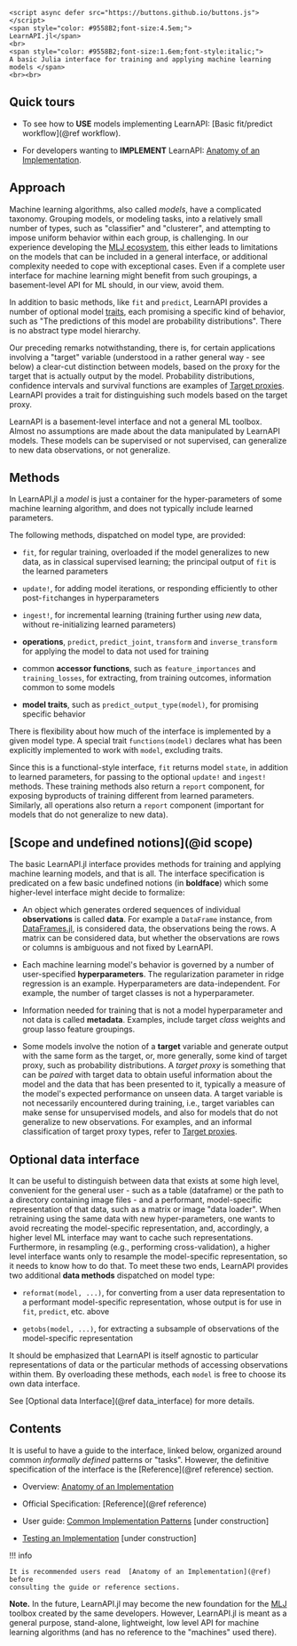 ```@raw html
<script async defer src="https://buttons.github.io/buttons.js"></script>
<span style="color: #9558B2;font-size:4.5em;">
LearnAPI.jl</span>
<br>
<span style="color: #9558B2;font-size:1.6em;font-style:italic;">
A basic Julia interface for training and applying machine learning models </span>
<br><br>
```

## Quick tours

- To see how to **USE** models implementing LearnAPI: [Basic fit/predict
  workflow](@ref workflow).

- For developers wanting to **IMPLEMENT** LearnAPI: [Anatomy of
  an Implementation](@ref).

## Approach

Machine learning algorithms, also called *models*, have a complicated
taxonomy. Grouping models, or modeling tasks, into a relatively small number of types,
such as "classifier" and "clusterer", and attempting to impose uniform behavior within
each group, is challenging. In our experience developing the [MLJ
ecosystem](https://github.com/alan-turing-institute/MLJ.jl), this either leads to
limitations on the models that can be included in a general interface, or additional
complexity needed to cope with exceptional cases. Even if a complete user interface for
machine learning might benefit from such groupings, a basement-level API for ML should, in
our view, avoid them.

In addition to basic methods, like `fit` and `predict`, LearnAPI provides a number
of optional model
[traits](https://ahsmart.com/pub/holy-traits-design-patterns-and-best-practice-book/),
each promising a specific kind of behavior, such as "The predictions of this model are
probability distributions".  There is no abstract type model hierarchy.

Our preceding remarks notwithstanding, there is, for certain applications involving a
"target" variable (understood in a rather general way - see below) a clear-cut distinction
between models, based on the proxy for the target that is actually output by the
model. Probability distributions, confidence intervals and survival functions are examples
of [Target proxies](@ref). LearnAPI provides a trait for distinguishing such models based
on the target proxy.

LearnAPI is a basement-level interface and not a general ML toolbox. Almost no assumptions
are made about the data manipulated by LearnAPI models. These models can be supervised or
not supervised, can generalize to new data observations, or not generalize.

## Methods

In LearnAPI.jl a *model* is just a container for the hyper-parameters of some machine
learning algorithm, and does not typically include learned parameters.

The following methods, dispatched on model type, are provided:

- `fit`, for regular training, overloaded if the model generalizes to new data, as in
  classical supervised learning; the principal output of `fit` is the learned parameters

- `update!`, for adding model iterations, or responding efficiently to other
  post-`fit`changes in hyperparameters

- `ingest!`, for incremental learning (training further using *new* data, without
  re-initializing learned parameters)

- **operations**, `predict`, `predict_joint`, `transform` and `inverse_transform` for
  applying the model to data not used for training

- common **accessor functions**, such as `feature_importances` and `training_losses`, for
  extracting, from training outcomes, information common to some models

- **model traits**, such as `predict_output_type(model)`, for promising specific behavior

There is flexibility about how much of the interface is implemented by a given model type.
A special trait `functions(model)` declares what has been explicitly implemented to work
with `model`, excluding traits.

Since this is a functional-style interface, `fit` returns model `state`, in addition to
learned parameters, for passing to the optional `update!` and `ingest!` methods. These
training methods also return a `report` component, for exposing byproducts of training
different from learned parameters. Similarly, all operations also return a `report`
component (important for models that do not generalize to new data).


## [Scope and undefined notions](@id scope)

The basic LearnAPI.jl interface provides methods for training and applying machine
learning models, and that is all. The interface specification is predicated on a few basic
undefined notions (in **boldface**) which some higher-level interface might decide to
formalize:

- An object which generates ordered sequences of individual **observations** is called
  **data**. For example a `DataFrame` instance, from
  [DataFrames.jl](https://dataframes.juliadata.org/stable/), is considered data, the
  observations being the rows. A matrix can be considered data, but whether the
  observations are rows or columns is ambiguous and not fixed by LearnAPI.

- Each machine learning model's behavior is governed by a number of user-specified
  **hyperparameters**. The regularization parameter in ridge regression is an
  example. Hyperparameters are data-independent. For example, the number of target classes
  is not a hyperparameter.

- Information needed for training that is not a model hyperparameter and not data is
  called **metadata**. Examples, include target *class* weights and group lasso feature
  groupings.

- Some models involve the notion of a **target** variable and generate output with the
  same form as the target, or, more generally, some kind of target proxy, such as
  probability distributions. A *target proxy* is something that can be *paired* with target
  data to obtain useful information about the model and the data that has been presented
  to it, typically a measure of the model's expected performance on unseen data. A target
  variable is not necessarily encountered during training, i.e., target variables can make
  sense for unsupervised models, and also for models that do not generalize to new
  observations.  For examples, and an informal classification of target proxy types, refer
  to [Target proxies](@ref).


## Optional data interface

It can be useful to distinguish between data that exists at some high level, convenient
for the general user - such as a table (dataframe) or the path to a directory containing
image files - and a performant, model-specific representation of that data, such as a
matrix or image "data loader". When retraining using the same data with new
hyper-parameters, one wants to avoid recreating the model-specific representation, and,
accordingly, a higher level ML interface may want to cache such
representations. Furthermore, in resampling (e.g., performing cross-validation), a higher
level interface wants only to resample the model-specific representation, so it needs to
know how to do that. To meet these two ends, LearnAPI provides two additional **data
methods** dispatched on model type:

- `reformat(model, ...)`, for converting from a user data representation to a performant model-specific representation, whose output is for use in `fit`, `predict`, etc. above

- `getobs(model, ...)`, for extracting a subsample of observations of the model-specific
  representation

It should be emphasized that LearnAPI is itself agnostic to particular representations of
data or the particular methods of accessing observations within them. By overloading these
methods, each `model` is free to choose its own data interface.

See [Optional data Interface](@ref data_interface) for more details. 

## Contents

It is useful to have a guide to the interface, linked below, organized around common
*informally defined* patterns or "tasks". However, the definitive specification of the
interface is the [Reference](@ref reference) section.

- Overview: [Anatomy of an Implementation](@ref)

- Official Specification: [Reference](@ref reference)

- User guide: [Common Implementation Patterns](@ref) [under construction]

- [Testing an Implementation](@ref) [under construction]

!!! info

	It is recommended users read  [Anatomy of an Implementation](@ref) before
	consulting the guide or reference sections.

**Note.** In the future, LearnAPI.jl may become the new foundation for the
[MLJ](https://alan-turing-institute.github.io/MLJ.jl/dev/) toolbox created by the same
developers. However, LearnAPI.jl is meant as a general purpose, stand-alone, lightweight,
low level API for machine learning algorithms (and has no reference to the "machines" used
there).
